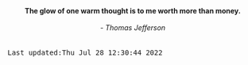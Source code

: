 
<div align="center"><b><span>The glow of one warm thought is to me worth more than money.</span></b><br><br><i> - Thomas Jefferson</i></div>
<br><br><kbd>Last updated:Thu Jul 28 12:30:44 2022</kbd>